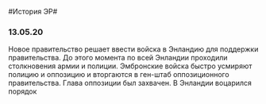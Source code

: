 #История ЭР#
### 13.05.20 ###
 Новое правительство решает ввести войска в Энландию для поддержки правительства. До этого момента по всей Энландии проходили столкновения армии и полиции. Эмбронские войска быстро усмиряют полицию и оппозицию и вторгаются в ген-штаб оппозиционного правительства. Глава оппозиции был захвачен. В Энландии воцарился порядок
